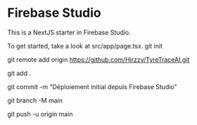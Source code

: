 # Firebase Studio

This is a NextJS starter in Firebase Studio.

To get started, take a look at src/app/page.tsx.
git init

git remote add origin https://github.com/Hirzzy/TyreTraceAI.git

git add .

git commit -m "Déploiement initial depuis Firebase Studio"

git branch -M main

git push -u origin main


